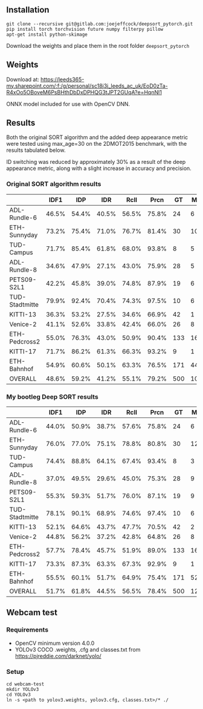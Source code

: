 ## Installation

    git clone --recursive git@gitlab.com:joejeffcock/deepsort_pytorch.git
    pip install torch torchvision future numpy filterpy pillow
    apt-get install python-skimage

Download the weights and place them in the root folder `deepsort_pytorch`

## Weights

Download at: https://leeds365-my.sharepoint.com/:f:/g/personal/sc18j3j_leeds_ac_uk/EoD0zTa-R4xOo5OBoveM6PsBHthDbDxDPHQG3tJPT2GUqA?e=HqnNl1

ONNX model included for use with OpenCV DNN.

## Results

Both the original SORT algorithm and the added deep appearance metric were tested using max_age=30 on the 2DMOT2015 benchmark, with the results tabulated below.

ID switching was reduced by approximately 30% as a result of the deep appearance metric, along with a slight increase in accuracy and precision.

### Original SORT algorithm results

|              | IDF1|  IDP|  IDR| Rcll| Prcn| GT| MT| PT| ML|  FP|   FN|IDs|   FM| MOTA| MOTP|IDt|IDa|IDm|
| ---          | --- | --- | --- | --- | --- |---|---|---|---| ---| --- |---| --- | --- | --- |---|---|---|
|ADL-Rundle-6  |46.5%|54.4%|40.5%|56.5%|75.8%| 24|  6| 16|  2| 903| 2180| 64|  111|37.2%|0.250| 31| 30|  2|
|ETH-Sunnyday  |73.2%|75.4%|71.0%|76.7%|81.4%| 30| 10| 17|  3| 326|  433| 20|   61|58.1%|0.258|  8| 14|  2|
|TUD-Campus    |71.7%|85.4%|61.8%|68.0%|93.8%|  8|  5|  3|  0|  16|  115|  2|   15|63.0%|0.261|  1|  2|  1|
|ADL-Rundle-8  |34.6%|47.9%|27.1%|43.0%|75.9%| 28|  5| 15|  8| 928| 3867|106|  248|27.7%|0.289| 39| 63|  7|
|PETS09-S2L1   |42.2%|45.8%|39.0%|74.8%|87.9%| 19|  6| 13|  0| 462| 1127| 77|  198|62.8%|0.323| 21| 49|  1|
|TUD-Stadtmitte|79.9%|92.4%|70.4%|74.3%|97.5%| 10|  6|  4|  0|  22|  297| 11|   19|71.5%|0.249|  4|  7|  1|
|KITTI-13      |36.3%|53.2%|27.5%|34.6%|66.9%| 42|  1| 23| 18| 109|  416| 25|   27|13.5%|0.319|  8| 20|  4|
|Venice-2      |41.1%|52.6%|33.8%|42.4%|66.0%| 26|  8| 10|  8|1559| 4115| 45|  118|19.9%|0.264| 12| 33|  5|
|ETH-Pedcross2 |55.0%|76.3%|43.0%|50.9%|90.4%|133| 16| 60| 57| 337| 3074| 82|  133|44.2%|0.251| 39| 49| 19|
|KITTI-17      |71.7%|86.2%|61.3%|66.3%|93.2%|  9|  1|  8|  0|  33|  230|  8|   16|60.3%|0.276|  4|  5|  1|
|ETH-Bahnhof   |54.9%|60.6%|50.1%|63.3%|76.5%|171| 44| 71| 56|1053| 1989| 81|  177|42.3%|0.258| 72| 43| 46|
|OVERALL       |48.6%|59.2%|41.2%|55.1%|79.2%|500|108|240|152|5748|17843|521| 1123|39.4%|0.271|239|315| 89|

### My bootleg Deep SORT results

|              | IDF1|  IDP|  IDR| Rcll| Prcn| GT| MT| PT| ML|  FP|   FN|IDs|   FM| MOTA| MOTP|IDt|IDa|IDm|
| ---          | --- | --- | --- | --- | --- |---|---|---|---| ---| --- |---| --- | --- | --- |---|---|---|
|ADL-Rundle-6  |44.0%|50.9%|38.7%|57.6%|75.8%| 24|  6| 16|  2| 921| 2126| 46|  107|38.3%|0.251| 30| 17|  3|
|ETH-Sunnyday  |76.0%|77.0%|75.1%|78.8%|80.8%| 30| 12| 15|  3| 348|  394| 12|   52|59.4%|0.258|  5|  9|  3|
|TUD-Campus    |74.4%|88.8%|64.1%|67.4%|93.4%|  8|  3|  5|  0|  17|  117|  1|   16|62.4%|0.259|  1|  1|  1|
|ADL-Rundle-8  |37.0%|49.5%|29.6%|45.0%|75.3%| 28|  9| 14|  5| 999| 3733| 72|  233|29.2%|0.289| 31| 39|  8|
|PETS09-S2L1   |55.3%|59.3%|51.7%|76.0%|87.1%| 19|  9| 10|  0| 502| 1075| 56|  190|63.5%|0.322| 21| 27|  1|
|TUD-Stadtmitte|78.1%|90.1%|68.9%|74.6%|97.4%| 10|  6|  4|  0|  23|  294|  8|   15|71.9%|0.248|  4|  5|  1|
|KITTI-13      |52.1%|64.6%|43.7%|47.7%|70.5%| 42|  2| 32|  8| 140|  366|  8|   24|26.6%|0.324|  5|  7|  4|
|Venice-2      |44.8%|56.2%|37.2%|42.8%|64.8%| 26|  8| 10|  8|1662| 4083| 32|  116|19.1%|0.265| 13| 20|  4|
|ETH-Pedcross2 |57.7%|78.4%|45.7%|51.9%|89.0%|133| 16| 61| 56| 400| 3014| 66|  127|44.4%|0.253| 45| 30| 22|
|KITTI-17      |73.3%|87.3%|63.3%|67.3%|92.9%|  9|  1|  8|  0|  35|  223|  7|   18|61.2%|0.280|  4|  3|  1|
|ETH-Bahnhof   |55.5%|60.1%|51.7%|64.9%|75.4%|171| 52| 67| 52|1144| 1900| 55|  165|42.8%|0.260| 74| 26| 53|
|OVERALL       |51.7%|61.8%|44.5%|56.5%|78.4%|500|124|242|134|6191|17325|363| 1063|40.1%|0.273|233|184|101|

## Webcam test
### Requirements

- OpenCV minimum version 4.0.0
- YOLOv3 COCO .weights, .cfg and classes.txt from https://pjreddie.com/darknet/yolo/

### Setup
    cd webcam-test
    mkdir YOLOv3
    cd YOLOv3
    ln -s <path to yolov3.weights, yolov3.cfg, classes.txt>/* ./